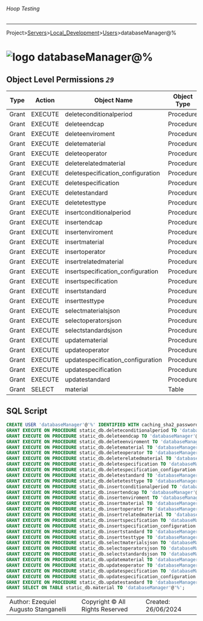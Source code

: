 ###### Hoop Testing
___
Project>[Servers](../../Servers.md)>[Local_Development](../Local_Development.md)>[Users](Users.md)>databaseManager@%


# ![logo](../../../Images/user64.svg) databaseManager@%


## <a name="#ObjectLevelPermissions"></a>Object Level Permissions _`29`_
|Type|Action|Object Name|Object Type|
|---|---|---|---|
|Grant|EXECUTE|deleteconditionalperiod|Procedure|
|Grant|EXECUTE|deleteendcap|Procedure|
|Grant|EXECUTE|deleteenviroment|Procedure|
|Grant|EXECUTE|deletematerial|Procedure|
|Grant|EXECUTE|deleteoperator|Procedure|
|Grant|EXECUTE|deleterelatedmaterial|Procedure|
|Grant|EXECUTE|deletespecification_configuration|Procedure|
|Grant|EXECUTE|deletespecification|Procedure|
|Grant|EXECUTE|deletestandard|Procedure|
|Grant|EXECUTE|deletetesttype|Procedure|
|Grant|EXECUTE|insertconditionalperiod|Procedure|
|Grant|EXECUTE|insertendcap|Procedure|
|Grant|EXECUTE|insertenviroment|Procedure|
|Grant|EXECUTE|insertmaterial|Procedure|
|Grant|EXECUTE|insertoperator|Procedure|
|Grant|EXECUTE|insertrelatedmaterial|Procedure|
|Grant|EXECUTE|insertspecification_configuration|Procedure|
|Grant|EXECUTE|insertspecification|Procedure|
|Grant|EXECUTE|insertstandard|Procedure|
|Grant|EXECUTE|inserttesttype|Procedure|
|Grant|EXECUTE|selectmaterialsjson|Procedure|
|Grant|EXECUTE|selectoperatorsjson|Procedure|
|Grant|EXECUTE|selectstandardsjson|Procedure|
|Grant|EXECUTE|updatematerial|Procedure|
|Grant|EXECUTE|updateoperator|Procedure|
|Grant|EXECUTE|updatespecification_configuration|Procedure|
|Grant|EXECUTE|updatespecification|Procedure|
|Grant|EXECUTE|updatestandard|Procedure|
|Grant|SELECT|material|Table|

## <a name="#SqlScript"></a>SQL Script
```SQL
CREATE USER 'databaseManager'@'%' IDENTIFIED WITH caching_sha2_password PASSWORD EXPIRE NEVER;
GRANT EXECUTE ON PROCEDURE static_db.deleteconditionalperiod TO 'databaseManager'@'%';
GRANT EXECUTE ON PROCEDURE static_db.deleteendcap TO 'databaseManager'@'%';
GRANT EXECUTE ON PROCEDURE static_db.deleteenviroment TO 'databaseManager'@'%';
GRANT EXECUTE ON PROCEDURE static_db.deletematerial TO 'databaseManager'@'%';
GRANT EXECUTE ON PROCEDURE static_db.deleteoperator TO 'databaseManager'@'%';
GRANT EXECUTE ON PROCEDURE static_db.deleterelatedmaterial TO 'databaseManager'@'%';
GRANT EXECUTE ON PROCEDURE static_db.deletespecification TO 'databaseManager'@'%';
GRANT EXECUTE ON PROCEDURE static_db.deletespecification_configuration TO 'databaseManager'@'%';
GRANT EXECUTE ON PROCEDURE static_db.deletestandard TO 'databaseManager'@'%';
GRANT EXECUTE ON PROCEDURE static_db.deletetesttype TO 'databaseManager'@'%';
GRANT EXECUTE ON PROCEDURE static_db.insertconditionalperiod TO 'databaseManager'@'%';
GRANT EXECUTE ON PROCEDURE static_db.insertendcap TO 'databaseManager'@'%';
GRANT EXECUTE ON PROCEDURE static_db.insertenviroment TO 'databaseManager'@'%';
GRANT EXECUTE ON PROCEDURE static_db.insertmaterial TO 'databaseManager'@'%';
GRANT EXECUTE ON PROCEDURE static_db.insertoperator TO 'databaseManager'@'%';
GRANT EXECUTE ON PROCEDURE static_db.insertrelatedmaterial TO 'databaseManager'@'%';
GRANT EXECUTE ON PROCEDURE static_db.insertspecification TO 'databaseManager'@'%';
GRANT EXECUTE ON PROCEDURE static_db.insertspecification_configuration TO 'databaseManager'@'%';
GRANT EXECUTE ON PROCEDURE static_db.insertstandard TO 'databaseManager'@'%';
GRANT EXECUTE ON PROCEDURE static_db.inserttesttype TO 'databaseManager'@'%';
GRANT EXECUTE ON PROCEDURE static_db.selectmaterialsjson TO 'databaseManager'@'%';
GRANT EXECUTE ON PROCEDURE static_db.selectoperatorsjson TO 'databaseManager'@'%';
GRANT EXECUTE ON PROCEDURE static_db.selectstandardsjson TO 'databaseManager'@'%';
GRANT EXECUTE ON PROCEDURE static_db.updatematerial TO 'databaseManager'@'%';
GRANT EXECUTE ON PROCEDURE static_db.updateoperator TO 'databaseManager'@'%';
GRANT EXECUTE ON PROCEDURE static_db.updatespecification TO 'databaseManager'@'%';
GRANT EXECUTE ON PROCEDURE static_db.updatespecification_configuration TO 'databaseManager'@'%';
GRANT EXECUTE ON PROCEDURE static_db.updatestandard TO 'databaseManager'@'%';
GRANT SELECT ON TABLE static_db.material TO 'databaseManager'@'%';
```

||||
|---|---|---|
|Author: Ezequiel Augusto Stanganelli|Copyright © All Rights Reserved|Created: 26/06/2024|